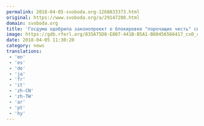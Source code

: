 ```yaml
---
permalink: 2018-04-05-svoboda.org-1268833373.html
original: https://www.svoboda.org/a/29147288.html
domain: svoboda.org
title: 'Госдума одобрила законопроект о блокировке "порочащих честь" сведений'
image: https://gdb.rferl.org/835A75D8-E807-441B-B5A1-B80456566417_cx0_cy0_cw92_w1200_r1_s.jpg
date: 2018-04-05 11:30:20
category: news
translations: 
 - 'en'
 - 'es'
 - 'de'
 - 'ja'
 - 'fr'
 - 'it'
 - 'zh-CN'
 - 'zh-TW'
 - 'ar'
 - 'pt'
 - 'hy'
---
```


